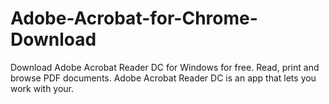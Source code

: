 # Adobe-Acrobat-for-Chrome-Download
Download Adobe Acrobat Reader DC for Windows for free. Read, print and browse PDF documents. Adobe Acrobat Reader DC is an app that lets you work with your.
